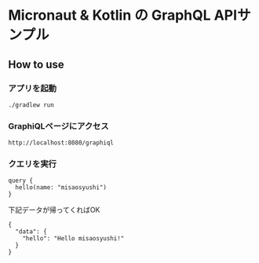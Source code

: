 # Micronaut & Kotlin の GraphQL APIサンプル

## How to use

### アプリを起動

```
./gradlew run
```

### GraphiQLページにアクセス

```
http://localhost:8080/graphiql
```

### クエリを実行

```
query {
  hello(name: "misaosyushi")
}
```

下記データが帰ってくればOK

```
{
  "data": {
    "hello": "Hello misaosyushi!"
  }
}
```
